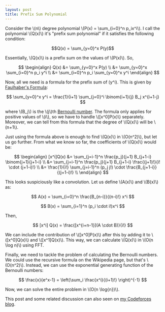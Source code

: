 ```yaml
---
layout: post
title: Prefix Sum Polynomial
---
```


Consider the \\(n\\) degree polynomial \\(P(x) = \sum_{i=0}^n p_ix^i\\). I call the polynomial \\(Q(x)\\) it's "prefix sum polynomial" if it satisfies the following condition:

$$Q(x) = \sum_{y=0}^x P(y)$$

Essentially, \\(Q(x)\\) is a prefix sum on the values of \\(P(x)\\). So,

$$
\begin{align}
Q(x) &= \sum_{y=0}^x P(y) \\
     &= \sum_{y=0}^x \sum_{i=0}^n p_i y^i \\
     &= \sum_{i=0}^n p_i \sum_{y=0}^x y^i
\end{align}
$$

Now, all we need is a formula for the prefix sum of \(y^i\). This is given by [Faulhaber's Formula](https://en.wikipedia.org/wiki/Faulhaber%27s_formula):

$$
\sum_{y=0}^x y^i = \frac{1}{i+1} \sum_{j=0}^i \binom{i+1}{j} B_j x^{i+1-j}
$$

where \\(B_j\\) is the \\(j\\)th [Bernoulli number](https://en.wikipedia.org/wiki/Bernoulli_number). The formula only applies for positive values of \\(i\\), so we have to handle \\([x^0]P(x)\\) separately. Moreover, we can tell from this formula that the degree of \\(Q(x)\\) will be \\(n+1\\).

Just using the formula above is enough to find \\(Q(x)\\) in \\(O(n^2)\\), but let us go further. From what we know so far, the coefficients of \\(Q(x)\\) would be:

$$
\begin{align}
[x^i]Q(x) &= \sum_{j=i-1}^n \frac{p_j}{j+1} B_{j+1-i} \binom{j+1}{j+1-i} \\
&= \sum_{j=i-1}^n \frac{p_j}{j+1} B_{j+1-i} \frac{(j+1)!}{i! \cdot (j+1-i)!} \\
&= \frac{1}{i!} \sum_{j=i-1}^n (p_j j!) \cdot \frac{B_{j+1-i}}{(j+1-i)!} \\
\end{align}
$$

This looks suspiciously like a convolution. Let us define \\(A(x)\\) and \\(B(x)\\) as:

$$
A(x) = \sum_{i=0}^n \frac{B_{n-i}}{(n-i)!} x^i
$$

$$
B(x) = \sum_{i=1}^n (p_i \cdot i!)x^i
$$

Then,

$$
[x^i] Q(x) = \frac{[x^{i+n-1}](A \cdot B)}{i!}
$$

We can include the contribution of \\([x^0]P(x)\\) after this by adding it to \\([x^0]Q(x)\\) and \\([x^1]Q(x)\\). This way, we can calculate \\(Q(x)\\) in \\(O(n \log n)\\) using FFT.

Finally, we need to tackle the problem of calculating the Bernoulli numbers. We could use the recursive formula on the Wikipedia page, but that's \\(O(n^2)\\). Instead, we can use the exponential generating function of the Bernoulli numbers:

$$
\frac{x}{e^x-1} = \left(\sum_i \frac{x^i}{(i+1)!} \right)^{-1}
$$

Now, we can solve the entire problem in \\(O(n \log{n})\\).

This post and some related discussion can also seen on [my Codeforces blog](https://codeforces.com/blog/entry/98563).
